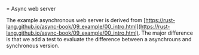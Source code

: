 = Async web server

The example asynchronous web server is derived from [https://rust-lang.github.io/async-book/09_example/00_intro.html](https://rust-lang.github.io/async-book/09_example/00_intro.html).
The major difference is that we add a test to evaluate the difference between a asynchrouns and synchronous version.
